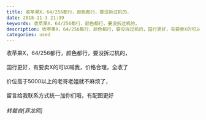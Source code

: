 ```yaml
---
title: 收苹果X，64/256都行，颜色都行，要没拆过机的，
date: 2018-11-3 21:39
keywords: 收苹果X，64/256都行，颜色都行，要没拆过机的，
description: 收苹果X，64/256都行，颜色都行，要没拆过机的，国行更好，有要卖X的可以喊我，价格合理，全收了价位高于5000以上的老哥老姐就不麻烦了，留言给我联系方式统一加你们哦，有配图更好
categories: used
---
```

<td class="t_f" id="postmessage_2213252">

收苹果X，64/256都行，颜色都行，要没拆过机的，<br/>
<br/>
国行更好，有要卖X的可以喊我，价格合理，全收了<br/>
<br/>
价位高于5000以上的老哥老姐就不麻烦了，<br/>
<br/>
留言给我联系方式统一加你们哦，有配图更好</td>
###### 转载自[菲龙网]